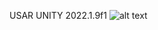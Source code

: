 USAR UNITY 2022.1.9f1
![alt text](https://github.com/luizfern12/TheGame2-SCGames/blob/main/Assets/Sprites/Menu/189ebfef-bf52-4400-aaa9-085959f70f98.png)
